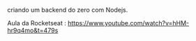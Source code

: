 criando um backend do zero com Nodejs.

Aula da Rocketseat : https://www.youtube.com/watch?v=hHM-hr9q4mo&t=479s